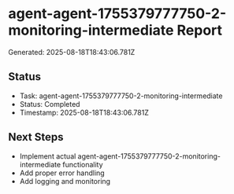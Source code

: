 # agent-agent-1755379777750-2-monitoring-intermediate Report

Generated: 2025-08-18T18:43:06.781Z

## Status
- Task: agent-agent-1755379777750-2-monitoring-intermediate
- Status: Completed
- Timestamp: 2025-08-18T18:43:06.781Z

## Next Steps
- Implement actual agent-agent-1755379777750-2-monitoring-intermediate functionality
- Add proper error handling
- Add logging and monitoring
